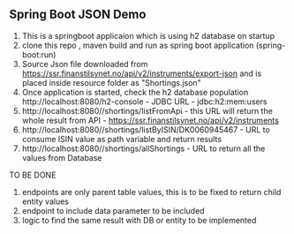 ## Spring Boot JSON Demo

1) This is a springboot applicaion which is using h2 database on startup 
2) clone this repo , maven build and run as spring boot application (spring-boot:run)
3) Source Json file downloaded from https://ssr.finanstilsynet.no/api/v2/instruments/export-json and is placed inside resource folder as "Shortings.json"
4) Once application is started, check the h2 database population http://localhost:8080/h2-console - JDBC URL - jdbc:h2:mem:users
5) http://localhost:8080//shortings/listFromApi - this URL will return the whole result from API - https://ssr.finanstilsynet.no/api/v2/instruments
6) http://localhost:8080//shortings/listByISIN/DK0060945467 - URL to consume ISIN value as path variable and return results 
7) http://localhost:8080//shortings/allShortings - URL to return all the values from Database 

TO BE DONE 

1) endpoints are only parent table values, this is to be fixed to return child entity values
2) endpoint to include data parameter to be included 
3) logic to find the same result with DB or entity to be implemented 
